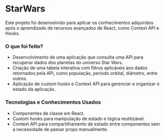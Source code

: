 # StarWars
<p>
Este projeto foi desenvolvido para aplicar os conhecimentos adquiridos após o aprendizado de recursos avançados de React, como Context API e Hooks.
</p>

<h3>O que foi feito?</h3>
<ul>
  <li>Desenvolvimento de uma aplicação que consulta uma API para recuperar dados dos planetas do universo Star Wars.</li>
  <li>Criação de uma tabela interativa com filtros aplicáveis aos dados retornados pela API, como população, período orbital, diâmetro, entre outros.</li>
  <li>Aplicação de custom hooks e Context API para gerenciar e organizar o estado da aplicação.</li>
</ul>

<h3>Tecnologias e Conhecimentos Usados</h3>
<ul>
  <li>Componentes de classe em React.</li>
  <li>Custom hooks para manipulação de estado e lógica reutilizável.</li>
  <li>Context API para compartilhamento de estado entre componentes sem a necessidade de passar props manualmente.</li>
</ul>
